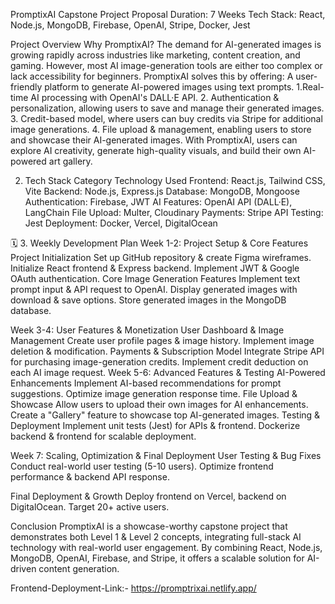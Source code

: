 PromptixAI Capstone Project Proposal
Duration: 7 Weeks
Tech Stack: React, Node.js, MongoDB, Firebase, OpenAI, Stripe, Docker, Jest

Project Overview
Why PromptixAI?
The demand for AI-generated images is growing rapidly across industries like marketing, content creation, and gaming. However, most AI image-generation tools are either too complex or lack accessibility for beginners.
PromptixAI solves this by offering:  A user-friendly platform to generate AI-powered images using text prompts.
1.Real-time AI processing with OpenAI's DALL·E API.
2. Authentication & personalization, allowing users to save and manage their generated images.
3. Credit-based model, where users can buy credits via Stripe for additional image generations.
4. File upload & management, enabling users to store and showcase their AI-generated images.
With PromptixAI, users can explore AI creativity, generate high-quality visuals, and build their own AI-powered art gallery.

2. Tech Stack
Category
Technology Used
Frontend:
React.js, Tailwind CSS, Vite
Backend:
Node.js, Express.js
Database:
MongoDB, Mongoose
Authentication:
Firebase, JWT
AI Features:
OpenAI API (DALL·E), LangChain
File Upload:
Multer, Cloudinary
Payments:
Stripe API
Testing:
Jest
Deployment:
Docker, Vercel, DigitalOcean


🗓 3. Weekly Development Plan
Week 1-2: Project Setup & Core Features
Project Initialization
Set up GitHub repository & create Figma wireframes.
Initialize React frontend & Express backend.
Implement JWT & Google OAuth authentication.
Core Image Generation Features
Implement text prompt input & API request to OpenAI.
Display generated images with download & save options.
Store generated images in the MongoDB database.

Week 3-4: User Features & Monetization
User Dashboard & Image Management
Create user profile pages & image history.
Implement image deletion & modification.
Payments & Subscription Model
Integrate Stripe API for purchasing image-generation credits.
Implement credit deduction on each AI image request.
Week 5-6: Advanced Features & Testing
AI-Powered Enhancements
Implement AI-based recommendations for prompt suggestions.
Optimize image generation response time.
File Upload & Showcase
Allow users to upload their own images for AI enhancements.
Create a "Gallery" feature to showcase top AI-generated images.
Testing & Deployment
Implement unit tests (Jest) for APIs & frontend.
Dockerize backend & frontend for scalable deployment.

Week 7: Scaling, Optimization & Final Deployment
User Testing & Bug Fixes
Conduct real-world user testing (5-10 users).
Optimize frontend performance & backend API response.

Final Deployment & Growth
Deploy frontend on Vercel, backend on DigitalOcean.
Target 20+ active users.




Conclusion
PromptixAI is a showcase-worthy capstone project that demonstrates both Level 1 & Level 2 concepts, integrating full-stack AI technology with real-world user engagement. By combining React, Node.js, MongoDB, OpenAI, Firebase, and Stripe, it offers a scalable solution for AI-driven content generation. 


Frontend-Deployment-Link:- https://promptrixai.netlify.app/
